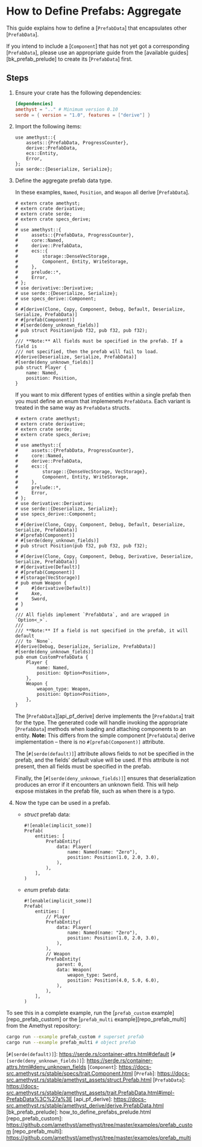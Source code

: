 # How to Define Prefabs: Aggregate

This guide explains how to define a [`PrefabData`] that encapsulates other [`PrefabData`].

If you intend to include a [`Component`] that has not yet got a corresponding [`PrefabData`], please use an appropriate guide from the [available guides][bk_prefab_prelude] to create its [`PrefabData`] first.

## Steps

1. Ensure your crate has the following dependencies:

    ```toml
    [dependencies]
    amethyst = ".." # Minimum version 0.10
    serde = { version = "1.0", features = ["derive"] }
    ```

2. Import the following items:

    ```rust,ignore
    use amethyst::{
        assets::{PrefabData, ProgressCounter},
        derive::PrefabData,
        ecs::Entity,
        Error,
    };
    use serde::{Deserialize, Serialize};
    ```

3. Define the aggregate prefab data type.

    In these examples, `Named`, `Position`, and `Weapon` all derive [`PrefabData`].

    ```rust,edition2018,no_run,noplaypen
    # extern crate amethyst;
    # extern crate derivative;
    # extern crate serde;
    # extern crate specs_derive;
    #
    # use amethyst::{
    #     assets::{PrefabData, ProgressCounter},
    #     core::Named,
    #     derive::PrefabData,
    #     ecs::{
    #         storage::DenseVecStorage,
    #         Component, Entity, WriteStorage,
    #     },
    #     prelude::*,
    #     Error,
    # };
    # use derivative::Derivative;
    # use serde::{Deserialize, Serialize};
    # use specs_derive::Component;
    #
    # #[derive(Clone, Copy, Component, Debug, Default, Deserialize, Serialize, PrefabData)]
    # #[prefab(Component)]
    # #[serde(deny_unknown_fields)]
    # pub struct Position(pub f32, pub f32, pub f32);
    #
    /// **Note:** All fields must be specified in the prefab. If a field is
    /// not specified, then the prefab will fail to load.
    #[derive(Deserialize, Serialize, PrefabData)]
    #[serde(deny_unknown_fields)]
    pub struct Player {
        name: Named,
        position: Position,
    }
    ```

    If you want to mix different types of entities within a single prefab then you must define an enum that implemenets `PrefabData`. Each variant is treated in the same way as `PrefabData` structs.

    ```rust,edition2018,no_run,noplaypen
    # extern crate amethyst;
    # extern crate derivative;
    # extern crate serde;
    # extern crate specs_derive;
    #
    # use amethyst::{
    #     assets::{PrefabData, ProgressCounter},
    #     core::Named,
    #     derive::PrefabData,
    #     ecs::{
    #         storage::{DenseVecStorage, VecStorage},
    #         Component, Entity, WriteStorage,
    #     },
    #     prelude::*,
    #     Error,
    # };
    # use derivative::Derivative;
    # use serde::{Deserialize, Serialize};
    # use specs_derive::Component;
    #
    # #[derive(Clone, Copy, Component, Debug, Default, Deserialize, Serialize, PrefabData)]
    # #[prefab(Component)]
    # #[serde(deny_unknown_fields)]
    # pub struct Position(pub f32, pub f32, pub f32);
    #
    # #[derive(Clone, Copy, Component, Debug, Derivative, Deserialize, Serialize, PrefabData)]
    # #[derivative(Default)]
    # #[prefab(Component)]
    # #[storage(VecStorage)]
    # pub enum Weapon {
    #     #[derivative(Default)]
    #     Axe,
    #     Sword,
    # }
    #
    /// All fields implement `PrefabData`, and are wrapped in `Option<_>`.
    ///
    /// **Note:** If a field is not specified in the prefab, it will default
    /// to `None`.
    #[derive(Debug, Deserialize, Serialize, PrefabData)]
    #[serde(deny_unknown_fields)]
    pub enum CustomPrefabData {
        Player {
            name: Named,
            position: Option<Position>,
        },
        Weapon {
            weapon_type: Weapon,
            position: Option<Position>,
        },
    }

    ```

    The [`PrefabData`][api_pf_derive] derive implements the [`PrefabData`] trait for the type. The generated code will handle invoking the appropriate [`PrefabData`] methods when loading and attaching components to an entity. **Note:** This differs from the simple component [`PrefabData`] derive implementation &ndash; there is no `#[prefab(Component)]` attribute.

    The [`#[serde(default)]`] attribute allows fields to not be specified in the prefab, and the fields' default value will be used. If this attribute is not present, then all fields must be specified in the prefab.

    Finally, the [`#[serde(deny_unknown_fields)]`] ensures that deserialization produces an error if it encounters an unknown field. This will help expose mistakes in the prefab file, such as when there is a typo.

4. Now the type can be used in a prefab.
    * *struct* prefab data:

        ```rust,ignore
        #![enable(implicit_some)]
        Prefab(
            entities: [
                PrefabEntity(
                    data: Player(
                        name: Named(name: "Zero"),
                        position: Position(1.0, 2.0, 3.0),
                    ),
                ),
            ],
        )
        ```

    * *enum* prefab data:

        ```rust,ignore
        #![enable(implicit_some)]
        Prefab(
            entities: [
                // Player
                PrefabEntity(
                    data: Player(
                        name: Named(name: "Zero"),
                        position: Position(1.0, 2.0, 3.0),
                    ),
                ),
                // Weapon
                PrefabEntity(
                    parent: 0,
                    data: Weapon(
                        weapon_type: Sword,
                        position: Position(4.0, 5.0, 6.0),
                    ),
                ),
            ],
        )
        ```


To see this in a complete example, run the [`prefab_custom` example][repo_prefab_custom] or the [`prefab_multi` example][repo_prefab_multi] from the Amethyst repository:

```bash
cargo run --example prefab_custom # superset prefab
cargo run --example prefab_multi # object prefab
```

[`#[serde(default)]`]: https://serde.rs/container-attrs.html#default
[`#[serde(deny_unknown_fields)]`]: https://serde.rs/container-attrs.html#deny_unknown_fields
[`Component`]: https://docs-src.amethyst.rs/stable/specs/trait.Component.html
[`Prefab`]: https://docs-src.amethyst.rs/stable/amethyst_assets/struct.Prefab.html
[`PrefabData`]: https://docs-src.amethyst.rs/stable/amethyst_assets/trait.PrefabData.html#impl-PrefabData%3C%27a%3E
[api_pf_derive]: https://docs-src.amethyst.rs/stable/amethyst_derive/derive.PrefabData.html
[bk_prefab_prelude]: how_to_define_prefabs_prelude.html
[repo_prefab_custom]: https://github.com/amethyst/amethyst/tree/master/examples/prefab_custom
[repo_prefab_multi]: https://github.com/amethyst/amethyst/tree/master/examples/prefab_multi

